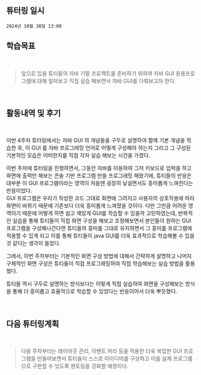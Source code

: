 ## 튜터링 일시

`2024년 10월 30일 13:00`


## 학습목표

<br>

> 앞으로 있을 튜티들의 자바 기말 프로젝트를 준비하기 위하여 자바 GUI 응용프로그램에 대해 알아보고 직접 실습 해보면서 자바 GUI를 다뤄보고자 한다.   

 <br>

## 활동내역 및 후기  

<br>

이번 4주차 튜터링에서는 자바 GUI 의 개념들을 구두로 설명하여 함께 기본 개념을 학습한 후, 이 GUI 를 자바 프로그래밍 언어로 어떻게 구성해야 하는지 그리고 그 구성된 기본적인 모습은 어떠한지를 직접 각자 실습 해보는 시간을 가졌다.  

이번 주차에 튜터링을 진행하면서, 그동안 자바를 이용하여 그저 키보드로 입력을 하고 화면에 출력만 해보는 콘솔 기반 프로그램 만을 프로그래밍 해왔기에, 튜티들의 반응은 대부분 이 GUI 프로그램이라는 영역이 처음엔 굉장히 낯설면서도 흥미롭게 느껴진다는 반응이었다.  
GUI 프로그램은 우리가 작성한 코드 그대로 화면에 그려지고 사용자의 상호작용에 따라 화면이 바뀌기 때문에 기존보다 더욱 흥미롭게 느껴졌을 것이다. 다만 그만큼 어려운 영역이기 때문에 어떻게 하면 쉽고 재밌게 GUI를 학습할 수 있을까 고민하였는데, 반복적인 실습을 통해 튜티들이 직접 화면 구성을 해보고 조정해보면서 본인들이 원하는 GUI 프로그램을 구성해나간다면 튜티들의 흥미를 그대로 유지하면서 그 흥미를 프로그램에 적용할 수 있게 되고 이를 통해 튜티들이 java GUI를 더욱 효과적으로  학습해볼 수 있을 것 같다는 생각이 들었다. 

그래서, 이번 주차부터는 기본적인 화면 구성 방법에 대해서 간략하게 설명하고 나머지 구체적인 화면 구성은 튜티들이 직접 프로그래밍하여 직접 학습해보는 실습 방법을 활용했다.  

튜티들 역시 구두로 설명하는 방식보다는 이렇게 직접 실습하여 화면을 구성해보는 방식을 통해 더 흥미롭고 효율적으로 학습할 수 있었다는 반응이어서 더욱 뿌듯했다.    

 
 <br>

## 다음 튜터링계획  

<br>

> 다음 주차부터는 레이아웃 관리, 이벤트 처리 등을 적용한 더욱 복잡한 GUI 프로그램을 만들어보면서 튜티들이 스스로 아이디어를 구상하고 이를 실제 프로그램으로 구현할 수 있도록 멘토링을 강화할 예정이다.       

<br>
